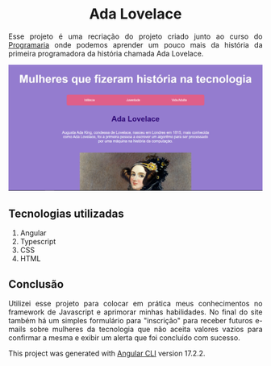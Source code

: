 <h1 align="center">Ada Lovelace</h1>

<p align="justify">Esse projeto é uma recriação do projeto criado junto ao curso do <a href="https://www.programaria.org/">Programaria</a> onde podemos aprender um pouco mais da história da primeira programadora da história chamada Ada Lovelace.</p>

![Preview do projeto](https://github.com/amandakenes/ada-lovelace/blob/master/src/assets/preview.png)

<h2>Tecnologias utilizadas</h2>
<ol>
    <li>Angular</li>
    <li>Typescript</li>
    <li>CSS</li>
    <li>HTML</li>
</ol>

<h2>Conclusão</h2>
<p align="justify">Utilizei esse projeto para colocar em prática meus conhecimentos no framework de Javascript e aprimorar minhas habilidades. No final do site também há um simples formulário para "inscrição" para receber futuros e-mails sobre mulheres da tecnologia que não aceita valores vazios para confirmar a mesma e exibir um alerta que foi concluído com sucesso.</p>

This project was generated with [Angular CLI](https://github.com/angular/angular-cli) version 17.2.2.